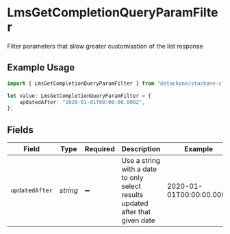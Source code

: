 # LmsGetCompletionQueryParamFilter

Filter parameters that allow greater customisation of the list response

## Example Usage

```typescript
import { LmsGetCompletionQueryParamFilter } from "@stackone/stackone-client-ts/sdk/models/operations";

let value: LmsGetCompletionQueryParamFilter = {
    updatedAfter: "2020-01-01T00:00:00.000Z",
};
```

## Fields

| Field                                                                         | Type                                                                          | Required                                                                      | Description                                                                   | Example                                                                       |
| ----------------------------------------------------------------------------- | ----------------------------------------------------------------------------- | ----------------------------------------------------------------------------- | ----------------------------------------------------------------------------- | ----------------------------------------------------------------------------- |
| `updatedAfter`                                                                | *string*                                                                      | :heavy_minus_sign:                                                            | Use a string with a date to only select results updated after that given date | 2020-01-01T00:00:00.000Z                                                      |